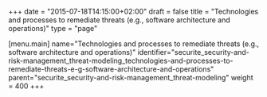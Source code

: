 +++
date = "2015-07-18T14:15:00+02:00"
draft = false
title = "Technologies and processes to remediate threats (e.g., software architecture and operations)"
type = "page"

[menu.main]
name="Technologies and processes to remediate threats (e.g., software architecture and operations)"
identifier="securite_security-and-risk-management_threat-modeling_technologies-and-processes-to-remediate-threats-e-g-software-architecture-and-operations"
parent="securite_security-and-risk-management_threat-modeling"
weight = 400
+++